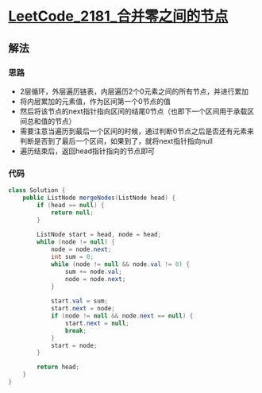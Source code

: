 # [LeetCode_2181_合并零之间的节点](https://leetcode.cn/problems/merge-nodes-in-between-zeros)
## 解法
### 思路
- 2层循环，外层遍历链表，内层遍历2个0元素之间的所有节点，并进行累加
- 将内层累加的元素值，作为区间第一个0节点的值
- 然后将该节点的next指针指向区间的结尾0节点（也即下一个区间用于承载区间总和值的节点）
- 需要注意当遍历到最后一个区间的时候，通过判断0节点之后是否还有元素来判断是否到了最后一个区间，如果到了，就将next指针指向null
- 遍历结束后，返回head指针指向的节点即可
### 代码
```java
class Solution {
    public ListNode mergeNodes(ListNode head) {
        if (head == null) {
            return null;
        }
        
        ListNode start = head, node = head;
        while (node != null) {
            node = node.next;
            int sum = 0;
            while (node != null && node.val != 0) {
                sum += node.val;
                node = node.next;
            }
            
            start.val = sum;
            start.next = node;
            if (node != null && node.next == null) {
                start.next = null;
                break;
            }
            start = node;
        }

        return head;
    }
}
```